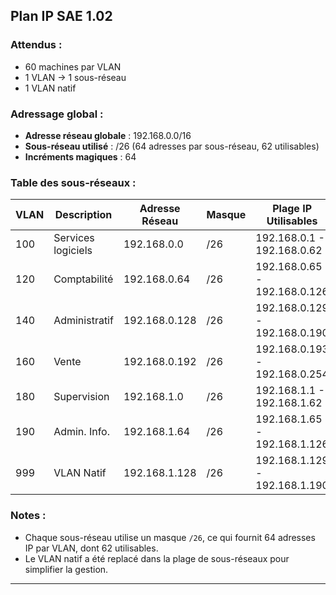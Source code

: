 ## Plan IP SAE 1.02

### Attendus :
- 60 machines par VLAN
- 1 VLAN → 1 sous-réseau
- 1 VLAN natif

### Adressage global :
- **Adresse réseau globale** : 192.168.0.0/16
- **Sous-réseau utilisé** : /26 (64 adresses par sous-réseau, 62 utilisables)
- **Incréments magiques** : 64

### Table des sous-réseaux :

| VLAN | Description           | Adresse Réseau  | Masque  | Plage IP Utilisables       | Broadcast      |
|------|-----------------------|-----------------|---------|----------------------------|----------------|
| 100  | Services logiciels    | 192.168.0.0     | /26     | 192.168.0.1 - 192.168.0.62 | 192.168.0.63   |
| 120  | Comptabilité          | 192.168.0.64    | /26     | 192.168.0.65 - 192.168.0.126| 192.168.0.127  |
| 140  | Administratif         | 192.168.0.128   | /26     | 192.168.0.129 - 192.168.0.190| 192.168.0.191  |
| 160  | Vente                 | 192.168.0.192   | /26     | 192.168.0.193 - 192.168.0.254| 192.168.0.255  |
| 180  | Supervision           | 192.168.1.0     | /26     | 192.168.1.1 - 192.168.1.62 | 192.168.1.63   |
| 190  | Admin. Info.          | 192.168.1.64    | /26     | 192.168.1.65 - 192.168.1.126| 192.168.1.127  |
| 999  | VLAN Natif            | 192.168.1.128   | /26     | 192.168.1.129 - 192.168.1.190| 192.168.1.191  |

### Notes :
- Chaque sous-réseau utilise un masque `/26`, ce qui fournit 64 adresses IP par VLAN, dont 62 utilisables.
- Le VLAN natif a été replacé dans la plage de sous-réseaux pour simplifier la gestion.

---

